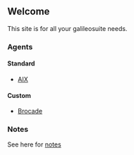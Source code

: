 ## Welcome 

This site is for all your galileosuite needs.

### Agents

#### Standard

* [AIX](docs/agents/standard/aix.md)

#### Custom

* [Brocade](docs/agents/custom/brocade.md)

### Notes

See here for [notes](docs/msic/notes.md)
